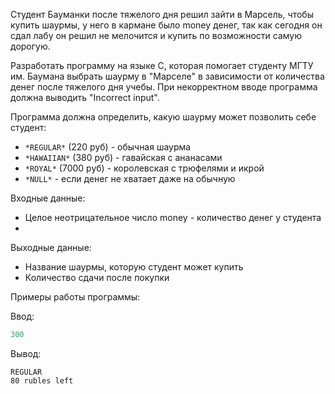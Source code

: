 Студент Бауманки после тяжелого дня решил зайти в Марсель, чтобы купить шаурмы, у него в кармане было money денег, так как сегодня он сдал лабу он решил не мелочится и купить по возможности самую дорогую. 

Разработать программу на языке C, которая помогает студенту МГТУ им. Баумана выбрать шаурму в "Марселе" в зависимости от количества денег после тяжелого дня учебы. При некорректном вводе программа должна выводить "Incorrect input".

Программа должна определить, какую шаурму может позволить себе студент:
- ``*REGULAR*`` (220 руб) - обычная шаурма
- ``*HAWAIIAN*`` (380 руб) - гавайская с ананасами
- ``*ROYAL*`` (7000 руб) - королевская с трюфелями и икрой
- ``*NULL*`` - если денег не хватает даже на обычную

Входные данные:
- Целое неотрицательное число money - количество денег у студента
- 
Выходные данные:
- Название шаурмы, которую студент может купить
- Количество сдачи после покупки

Примеры работы программы:

Ввод:
```C
300
```
Вывод:

```text
REGULAR
80 rubles left
```

